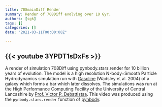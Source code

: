 ```yaml
---
title: 708mainDiff Render
summary: Render of 708Diff evolving over 10 Gyr.
authors: [sgk]
tags: []
categories: []
date: "2021-03-11T00:00:00Z"

---
```

{{< youtube 3YPDT1sDxFs >}}
---

A render of simulation 708Diff using pynbody.stars.render for 10 billion years of evolution. The model is a high resolution N-body+Smooth Particle Hydrodynamics simulation run with [Gasoline](https://gasoline-code.com) (Wadsley et al. 2004) of a galaxy which forms a bar which later dissolves. The simulations was run at the High Performance Computing Facility of the University of Central Lancashire by [Prof. Victor P. Debattistsa](https://www.star.uclan.ac.uk/~vpd/). This video was produced using the `pynbody.stars.render` function of [pynbody](https://pynbody.github.io/pynbody/).
